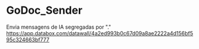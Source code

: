# GoDoc_Sender
Envia mensagens de IA segregadas por "." 
https://app.databox.com/datawall/4a2ed993b0c67d09a8ae2222a4d156bf595c324663bf777